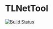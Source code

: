 # TLNetTool
[![Build Status](https://travis-ci.org/ysCharles/TLNetTool.svg?branch=master)](https://travis-ci.org/ysCharles/TLNetTool)
